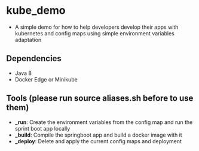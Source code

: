 # kube_demo
* A simple demo for how to help developers develop their apps with kubernetes and config maps using simple environment variables adaptation

## Dependencies
 * Java 8
 * Docker Edge or Minikube

## Tools (please run source aliases.sh before to use them)
 * **_run**: Create the environment variables from the config map and run the sprint boot app locally 
 * **_build**: Compile the springboot app and build a docker image with it
 * **_deploy**: Delete and apply the current config maps and deployment
